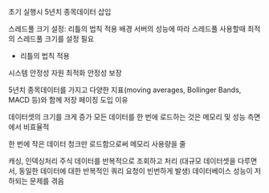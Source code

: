 초기 실행시 5년치 종목데이터 삽입 

스레드풀 크기 설정: 리틀의 법칙 적용
배경
서버의 성능에 따라 스레드풀 사용할때 최적의 스레드풀 크기를 설정 필요
- 리틀의 법칙 적용

시스템 안정성
자원 최적화
안정성 보장


5년치 종목데이터를 가지고 다양한 지표(moving averages, Bollinger Bands, MACD 등)와 함께 저장
페이징 도입 이유

데이터셋의 크기를 크게 증가
모든 데이터를 한 번에 로드하는 것은 메모리 및 성능 측면에서 비효율적

한 번에 작은 데이터 청크만 로드함으로써 메모리 사용량을 줄


캐싱, 인덱싱처리 
주식 데이터를 반복적으로 조회하고 처리 (대규모 데이터셋을 다루면서, 동일한 데이터에 대한 반복적인 쿼리 요청이 빈번하게 발생)
데이터베이스 성능이 저하되는 문제를 겪음

